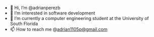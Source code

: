- 👋 Hi, I’m @adrianperezb
- 👀 I’m interested in software development
- 🌱 I’m currently a computer engineering student at the University of South Florida
- 📫 How to reach me @adrian1105p@gmail.com
